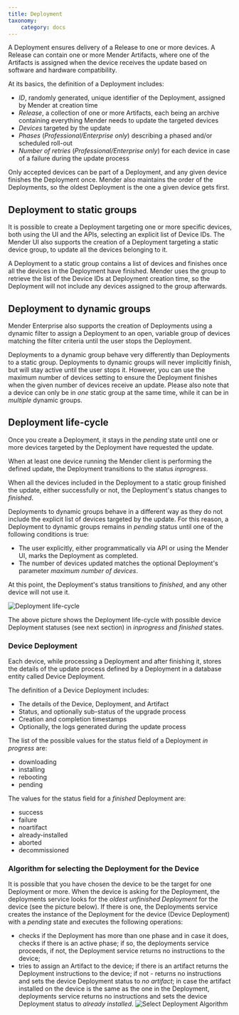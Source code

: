 ```yaml
---
title: Deployment
taxonomy:
    category: docs
---
```


A Deployment ensures delivery of a Release to one or more devices. A Release can contain one or more Mender Artifacts, where one of the Artifacts is assigned when the device receives the update based on software and hardware compatibility.

At its basics, the definition of a Deployment includes:

* *ID*, randomly generated, unique identifier of the Deployment, assigned by Mender at creation time
* *Release*, a collection of one or more Artifacts, each being an archive containing everything Mender needs to update the targeted devices
* *Devices* targeted by the update
* *Phases* (_Professional/Enterprise only_) describing a phased and/or scheduled roll-out
* *Number of retries* (_Professional/Enterprise only_) for each device in case of a failure during the update process

Only accepted devices can be part of a Deployment, and any given device finishes the Deployment once.
Mender also maintains the order of the Deployments, so the oldest Deployment is the one a given device gets first.


## Deployment to static groups

It is possible to create a Deployment targeting one or more specific devices, both using the UI and the APIs, selecting an explicit list of Device IDs.
The Mender UI also supports the creation of a Deployment targeting a static device group, to update all the devices belonging to it.

A Deployment to a static group contains a list of devices and finishes once all the devices in the Deployment have finished.
Mender uses the group to retrieve the list of the Device IDs at
Deployment creation time, so the Deployment will not include any devices assigned to the group afterwards.


## Deployment to dynamic groups

Mender Enterprise also supports the creation of Deployments using a dynamic filter to assign a Deployment to an open, variable group of devices matching the filter criteria until the user stops the Deployment.

Deployments to a dynamic group behave very differently than Deployments to a static
group. Deployments to dynamic groups will never implicitly finish, but will stay
active until the user stops it. However, you can use the maximum number
of devices setting to ensure the Deployment finishes when the given number of devices
receive an update. Please also note that a device can only be in *one* static
group at the same time, while it can be in *multiple* dynamic groups.


## Deployment life-cycle

Once you create a Deployment, it stays in the *pending* state until one or more
devices targeted by the Deployment have requested the update.

When at least one device running the Mender client is performing the defined update, the Deployment transitions to the status *inprogress*.

When all the devices included in the Deployment to a static group finished the update, either successfully or not, the Deployment's status changes to *finished*.

Deployments to dynamic groups behave in a different way as they do not include the explicit list of devices targeted by the update. For this reason, a Deployment to dynamic groups remains in *pending* status until one of the following conditions is true:

* The user explicitly, either programmatically via API or using the Mender UI, marks the Deployment as completed.
* The number of devices updated matches the optional Deployment's parameter *maximum number of devices*.

At this point, the Deployment's status transitions to *finished*, and any other device will not use it.

![Deployment life-cycle](deploymentLifecycle.png)

The above picture shows the Deployment life-cycle with possible device Deployment statuses (see next section)
in *inprogress* and *finished* states.


### Device Deployment

Each device, while processing a Deployment and after finishing it, stores the details of the update process defined by a Deployment in a database entity called Device Deployment.

The definition of a Device Deployment includes:

* The details of the Device, Deployment, and Artifact
* Status, and optionally sub-status of the upgrade process
* Creation and completion timestamps
* Optionally, the logs generated during the update process

The list of the possible values for the status field of a Deployment *in progress* are:

* downloading
* installing
* rebooting
* pending

The values for the status field for a *finished* Deployment are:

* success
* failure
* noartifact
* already-installed
* aborted
* decommissioned


### Algorithm for selecting the Deployment for the Device

It is possible that you have chosen the device to be the target for one Deployment or more.
When the device is asking for the Deployment, the deployments service looks for
the *oldest unfinished Deployment* for the device (see the picture below).
If there is one, the Deployments service creates the instance of the Deployment for the device (Device Deployment) with a *pending* state and executes the following operations:
* checks if the Deployment has more than one phase and in case it does, checks if there is an active phase; if so, the deployments service proceeds, if not, the Deployment service returns no instructions to the device;
* tries to assign an Artifact to the device; if there is an artifact returns the Deployment instructions to the device; if not - returns no instructions and sets the device Deployment status to *no artifact*; in case the artifact installed on the device is the same as the one in the Deployment, deployments service returns no instructions and sets the device Deployment status to *already installed*.
![Select Deployment Algorithm](selectDeploymentForDeviceAlgorithm.png)
